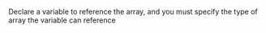 Declare a variable to reference the array, and you must specify the type of array the variable can reference

